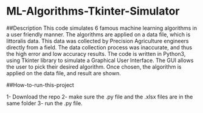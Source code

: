 # ML-Algorithms-Tkinter-Simulator
##Description
This code simulates 6 famous machine learning algorithms in a user friendly manner.
The algorithms are applied on a data file, which is littoralis data. This data was collected by Precision Agriculture engineers directly from a field. The data collection process was inaccurate, and thus the high error and low accuracy results.
The code is written in Python3, using Tkinter library to simulate a Graphical User Interface. The GUI allows the user to pick their desired algorithm. Once chosen, the algorithm is applied on the data file, and result are shown.

##How-to-run-this-project

1- Download the repo
2- make sure the .py file and the .xlsx files are in the same folder
3- run the .py file.
